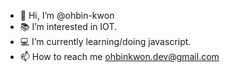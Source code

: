 - 👋 Hi, I’m @ohbin-kwon
- 📚 I’m interested in IOT.
- 💻 I’m currently learning/doing javascript.
- 📫 How to reach me ohbinkwon.dev@gmail.com

<!---
ohbin-kwon/ohbin-kwon is a ✨ special ✨ repository because its `README.md` (this file) appears on your GitHub profile.
You can click the Preview link to take a look at your changes.
--->
